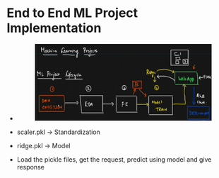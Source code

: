# End to End ML Project Implementation

*   &#x20;

    <figure><img src="../../.gitbook/assets/image (8) (1) (1).png" alt=""><figcaption></figcaption></figure>
* scaler.pkl -> Standardization
* ridge.pkl -> Model
* Load the pickle files, get the request, predict using model and give response
